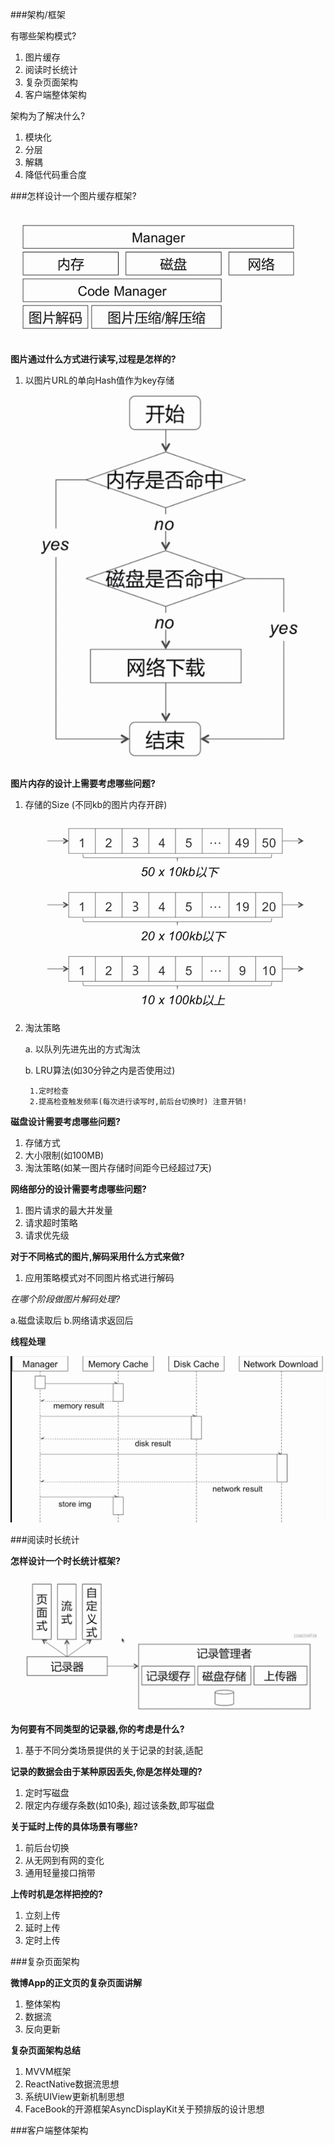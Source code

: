 ###架构/框架

有哪些架构模式?

1. 图片缓存
2. 阅读时长统计
3. 复杂页面架构
4. 客户端整体架构

架构为了解决什么?

1. 模块化
2. 分层
3. 解耦
4. 降低代码重合度


###怎样设计一个图片缓存框架?

![图片缓存框架](https://raw.githubusercontent.com/xunan623/xunan623.github.io/master/框架%3A架构/图片缓存框架.png)

**图片通过什么方式进行读写,过程是怎样的?**

1. 以图片URL的单向Hash值作为key存储

![图片查找流程](https://raw.githubusercontent.com/xunan623/xunan623.github.io/master/框架%3A架构/图片缓存查找流程图.png)

**图片内存的设计上需要考虑哪些问题?**

1. 存储的Size (不同kb的图片内存开辟)
![存储的Size图解](https://raw.githubusercontent.com/xunan623/xunan623.github.io/master/框架%3A架构/存储的Size.png)
2. 淘汰策略
	
	a. 以队列先进先出的方式淘汰
	
	b. LRU算法(如30分钟之内是否使用过)
		
		1.定时检查
		2.提高检查触发频率(每次进行读写时,前后台切换时) 注意开销!
		
**磁盘设计需要考虑哪些问题?**

1. 存储方式
2. 大小限制(如100MB)
3. 淘汰策略(如某一图片存储时间距今已经超过7天)

**网络部分的设计需要考虑哪些问题?**

1. 图片请求的最大并发量
2. 请求超时策略
3. 请求优先级

**对于不同格式的图片,解码采用什么方式来做?**

1. 应用策略模式对不同图片格式进行解码

*在哪个阶段做图片解码处理?*
 
 a.磁盘读取后 b.网络请求返回后
 
**线程处理**

![线程处理图解](https://raw.githubusercontent.com/xunan623/xunan623.github.io/master/框架%3A架构/线程处理.png)


###阅读时长统计

**怎样设计一个时长统计框架?**

![时长统计](https://raw.githubusercontent.com/xunan623/xunan623.github.io/master/框架%3A架构/阅读时长统计.png)

**为何要有不同类型的记录器,你的考虑是什么?**

1. 基于不同分类场景提供的关于记录的封装,适配

**记录的数据会由于某种原因丢失,你是怎样处理的?**

1. 定时写磁盘
2. 限定内存缓存条数(如10条), 超过该条数,即写磁盘

**关于延时上传的具体场景有哪些?**

1. 前后台切换
2. 从无网到有网的变化
3. 通用轻量接口捎带

**上传时机是怎样把控的?**

1. 立刻上传
2. 延时上传
3. 定时上传

###复杂页面架构

**微博App的正文页的复杂页面讲解**

1. 整体架构
2. 数据流
3. 反向更新

**复杂页面架构总结**

1. MVVM框架
2. ReactNative数据流思想
3. 系统UIView更新机制思想
4. FaceBook的开源框架AsyncDisplayKit关于预排版的设计思想

###客户端整体架构

